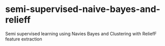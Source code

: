 # semi-supervised-naive-bayes-and-relieff
Semi supervised learning using Navies Bayes and Clustering with ReliefF feature extraction
